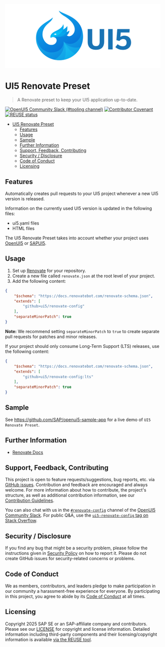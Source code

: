 ![UI5 logo](./docs/images/UI5_logo_wide.png)

# UI5 Renovate Preset

> A Renovate preset to keep your UI5 application up-to-date.

[![OpenUI5 Community Slack (#tooling channel)](https://img.shields.io/badge/slack-join-44cc11.svg)](https://ui5-slack-invite.cfapps.eu10.hana.ondemand.com/)
[![Contributor Covenant](https://img.shields.io/badge/Contributor%20Covenant-v2.1%20adopted-ff69b4.svg)](https://github.com/UI5/renovate-config?tab=coc-ov-file#readme)
[![REUSE status](https://api.reuse.software/badge/github.com/UI5/renovate-config)](https://api.reuse.software/info/github.com/UI5/renovate-config)

- [UI5 Renovate Preset](#ui5-renovate-config)
	- [Features](#features)
	- [Usage](#usage)
	- [Sample](#sample)
	- [Further Information](#further-information)
	- [Support, Feedback, Contributing](#support-feedback-contributing)
	- [Security / Disclosure](#security--disclosure)
	- [Code of Conduct](#code-of-conduct)
	- [Licensing](#licensing)

## Features

Automatically creates pull requests to your UI5 project whenever a new UI5 version is released.

Information on the currently used UI5 version is updated in the following files:
- ui5.yaml files
- HTML files

The UI5 Renovate Preset takes into account whether your project uses [OpenUI5](https://sdk.openui5.org/) or [SAPUI5](https://ui5.sap.com/).

## Usage

1. Set up [Renovate](https://docs.renovatebot.com/getting-started/installing-onboarding/) for your repository.
2. Create a new file called `renovate.json` at the root level of your project.
3. Add the following content:

```json
{
	"$schema": "https://docs.renovatebot.com/renovate-schema.json",
	"extends": [
		"github>ui5/renovate-config"
	],
	"separateMinorPatch": true
}
```

**Note:** We recommend setting `separateMinorPatch` to `true` to create separate pull requests for patches and minor releases.

If your project should only consume Long-Term Support (LTS) releases, use the following content:

```json
{
	"$schema": "https://docs.renovatebot.com/renovate-schema.json",
	"extends": [
		"github>ui5/renovate-config:lts"
	],
	"separateMinorPatch": true
}
```

## Sample

See https://github.com/SAP/openui5-sample-app for a live demo of `UI5 Renovate Preset`.

## Further Information

- [Renovate Docs](https://docs.renovatebot.com/)

## Support, Feedback, Contributing

This project is open to feature requests/suggestions, bug reports, etc. via [GitHub issues](https://github.com/UI5/renovate-config/issues). Contribution and feedback are encouraged and always welcome. For more information about how to contribute, the project's structure, as well as additional contribution information, see our [Contribution Guidelines](CONTRIBUTING.md).

You can also chat with us in the [`#renovate-config`](https://openui5.slack.com/archives/C0A7QFN6B) channel of the [OpenUI5 Community Slack](https://ui5-slack-invite.cfapps.eu10.hana.ondemand.com/). For public Q&A, use the [`ui5-renovate-config` tag on Stack Overflow](https://stackoverflow.com/questions/tagged/ui5-tooling).

## Security / Disclosure

If you find any bug that might be a security problem, please follow the instructions given in [Security Policy](https://github.com/UI5/renovate-config/security/policy) on how to report it. Please do not create GitHub issues for security-related concerns or problems.

## Code of Conduct

We as members, contributors, and leaders pledge to make participation in our community a harassment-free experience for everyone. By participating in this project, you agree to abide by its [Code of Conduct](https://github.com/UI5/renovate-config?tab=coc-ov-file#readme) at all times.

## Licensing

Copyright 2025 SAP SE or an SAP-affiliate company and contributors. Please see our [LICENSE](./LICENSE) for copyright and license information. Detailed information including third-party components and their licensing/copyright information is available [via the REUSE tool](https://api.reuse.software/info/github.com/UI5/renovate-config).
